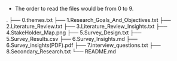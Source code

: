 - The order to read the files would be from 0 to 9.

.
├── 0.themes.txt
├── 1.Research_Goals_And_Objectives.txt
├── 2.Literature_Review.txt
├── 3.Literature_Review_Insights.txt
├── 4.StakeHolder_Map.png
├── 5.Survey_Design.txt
├── 5.Survey_Results.csv
├── 6.Survey_Insights.md
├── 6.Survey_insights(PDF).pdf
├── 7.interview_questions.txt
├── 8.Secondary_Research.txt
└── README.md